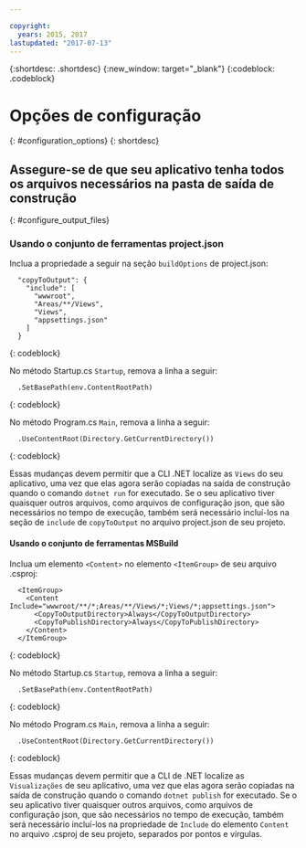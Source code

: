 ```yaml
---

copyright:
  years: 2015, 2017
lastupdated: "2017-07-13"
---
```


{:shortdesc: .shortdesc}
{:new_window: target="_blank"}
{:codeblock: .codeblock}


# Opções de configuração
{: #configuration_options}
{: shortdesc}

## Assegure-se de que seu aplicativo tenha todos os arquivos necessários na pasta de saída de construção
{: #configure_output_files}

### Usando o conjunto de ferramentas project.json

Inclua a propriedade a seguir na seção `buildOptions` de project.json:
```
  "copyToOutput": {
    "include": [
      "wwwroot",
      "Areas/**/Views",
      "Views",
      "appsettings.json"
    ]
  }
```
{: codeblock}

No método Startup.cs `Startup`, remova a linha a seguir:
```
  .SetBasePath(env.ContentRootPath)
```
{: codeblock}

No método Program.cs `Main`, remova a linha a seguir:
```
  .UseContentRoot(Directory.GetCurrentDirectory())
```
{: codeblock}

Essas mudanças devem permitir que a CLI .NET localize as `Views`
do seu aplicativo, uma vez que elas agora serão copiadas na saída de construção quando o
comando `dotnet run` for executado.  Se o seu aplicativo tiver quaisquer outros arquivos, como arquivos de configuração json, que são necessários no tempo de execução, também será necessário incluí-los na seção de `include` de `copyToOutput` no arquivo project.json de seu projeto.

#### Usando o conjunto de ferramentas MSBuild

Inclua um elemento `<Content>` no elemento `<ItemGroup>` de seu arquivo .csproj:
```
  <ItemGroup>
    <Content Include="wwwroot/**/*;Areas/**/Views/*;Views/*;appsettings.json">
      <CopyToOutputDirectory>Always</CopyToOutputDirectory>
      <CopyToPublishDirectory>Always</CopyToPublishDirectory>
    </Content>
  </ItemGroup>
```
{: codeblock}

No método Startup.cs `Startup`, remova a linha a seguir:
```
  .SetBasePath(env.ContentRootPath)
```
{: codeblock}

No método Program.cs `Main`, remova a linha a seguir:
```
  .UseContentRoot(Directory.GetCurrentDirectory())
```
{: codeblock}

Essas mudanças devem permitir que a CLI de .NET localize as `Visualizações` de seu aplicativo, uma vez que elas agora serão copiadas na saída de construção quando o comando `dotnet publish` for executado.  Se o seu aplicativo tiver quaisquer outros arquivos, como arquivos de configuração json, que são necessários no tempo de execução, também será necessário incluí-los na propriedade de `Include` do elemento `Content` no arquivo .csproj de seu projeto, separados por pontos e vírgulas.


